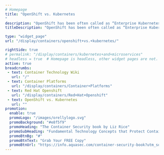 ```yaml
---
# Homepage
title: "OpenShift vs. Kubernetes
"
description: "OpenShift has been often called as “Enterprise Kubernetes” by its vendor - Red Hat. It’s often confusing, as Red Hat tends to describe it as PaaS, sometimes hiding the fact that Kubernetes is an integral part of OpenShift with more features built around it. This page gathers resources about the real differences between those two."
titleDescription: "OpenShift has been often called as “Enterprise Kubernetes” by its vendor - <a href='/display/containers/Red+Hat+Openshift'>Red Hat</a>. It’s often confusing, as Red Hat tends to describe it as PaaS, sometimes hiding the fact that <a href='/display/containers/Kubernetes+Deployment+101'>Kubernetes</a> is an integral part of OpenShift with more features built around it. This page gathers resources about the real differences between those two." 

type: "widget_page"
url: "/display/containers/openshift+vs.+kubernetes/" 

rightSide: true 
# permalink: "/display/containers/kubernetes+and+microservices"
# headless = true  # Homepage is headless, other widget pages are not.
active: true
breadcrumbs:
 - text: Container Technology Wiki
   url: "/"
 - text: Container Platforms
   url: "/display/containers/Container+Platforms"
 - text: Red Hat Openshift
   url: "/display/containers/Red+Hat+Openshift"
 - text: OpenShift vs. Kubernetes
   url: ""
promotion:
  enable: true
  promoLogo: "/images/orellylogo.svg"
  promoBackground: "#e8f5f9"
  promoHeading: "The Container Security book by Liz Rice"
  promoSubHeading: "Fundamental Technology Concepts that Protect Containerized Applications"
  promoBtnBg: "#"
  promoBtnText: "Grab Your FREE Copy"
  promoBtnUrl: "https://info.aquasec.com/container-security-book?utm_source=wiki"
---
```


